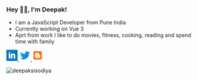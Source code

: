 ### Hey 👋🏽, I'm Deepak!

- I am a JavaScript Developer from Pune India
- Currently working on Vue 3
- Aprt from work I like to do movies, fitness, cooking, reading and spend time with family

<p>
  <a href="https://www.linkedin.com/in/deepaksisodiya/" target="new"><img height="30" src="https://github.com/deepaksisodiya/deepaksisodiya/blob/master/linkedin.png?raw=true">
  </a>
  <a href="https://twitter.com/deepaksisodiya" target="new"><img height="30" src="https://github.com/deepaksisodiya/deepaksisodiya/blob/master/icons8-twitter-48.png?raw=true">
  </a>
  <a href="http://nothingbeyondjavascript.blogspot.com" target="new"><img height="30" src="https://github.com/deepaksisodiya/deepaksisodiya/blob/master/icons8-blogger-48.png?raw=true">
  </a>
</p>

<img src="https://github-readme-stats.vercel.app/api?username=deepaksisodiya&show_icons=true" alt="deepaksisodiya" />
